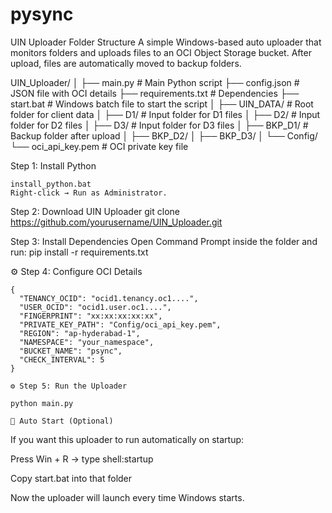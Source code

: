 # pysync
UIN Uploader
Folder Structure
A simple Windows-based auto uploader that monitors folders and uploads files to an OCI Object Storage bucket.
After upload, files are automatically moved to backup folders.

UIN_Uploader/
│
├── main.py                  # Main Python script
├── config.json              # JSON file with OCI details
├── requirements.txt         # Dependencies
├── start.bat                # Windows batch file to start the script
│
├── UIN_DATA/                # Root folder for client data
│   ├── D1/                  # Input folder for D1 files
│   ├── D2/                  # Input folder for D2 files
│   ├── D3/                  # Input folder for D3 files
│   ├── BKP_D1/              # Backup folder after upload
│   ├── BKP_D2/
│   ├── BKP_D3/
│
└── Config/
    └── oci_api_key.pem      # OCI private key file

  Step 1: Install Python

    install_python.bat
    Right-click → Run as Administrator.

  Step 2: Download UIN Uploader
  git clone https://github.com/yourusername/UIN_Uploader.git

  Step 3: Install Dependencies
  Open Command Prompt inside the folder and run:
   pip install -r requirements.txt

   ⚙️ Step 4: Configure OCI Details
  
    {
      "TENANCY_OCID": "ocid1.tenancy.oc1....",
      "USER_OCID": "ocid1.user.oc1....",
      "FINGERPRINT": "xx:xx:xx:xx:xx",
      "PRIVATE_KEY_PATH": "Config/oci_api_key.pem",
      "REGION": "ap-hyderabad-1",
      "NAMESPACE": "your_namespace",
      "BUCKET_NAME": "psync",
      "CHECK_INTERVAL": 5
    }

    ⚙️ Step 5: Run the Uploader

    python main.py

    🚀 Auto Start (Optional)

If you want this uploader to run automatically on startup:

Press Win + R → type shell:startup

Copy start.bat into that folder

Now the uploader will launch every time Windows starts.

